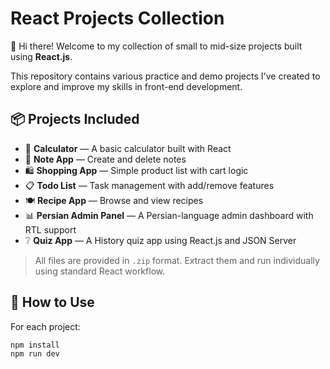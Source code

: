 # React Projects Collection

👋 Hi there! Welcome to my collection of small to mid-size projects built using **React.js**.

This repository contains various practice and demo projects I've created to explore and improve my skills in front-end development.

## 📦 Projects Included

- 🧮 **Calculator** — A basic calculator built with React  
- 📝 **Note App** — Create and delete notes  
- 🛍️ **Shopping App** — Simple product list with cart logic  
- 📋 **Todo List** — Task management with add/remove features  
- 🍽️ **Recipe App** — Browse and view recipes  
- 📊 **Persian Admin Panel** — A Persian-language admin dashboard with RTL support
- ❔ **Quiz App** — A History quiz app using React.js and JSON Server 

> All files are provided in `.zip` format. Extract them and run individually using standard React workflow.

## 📌 How to Use

For each project:
```bash
npm install
npm run dev
